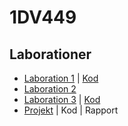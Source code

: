 # 1DV449
## Laborationer

- [Laboration 1](Laboration-1.md) | [Kod](laboration-1) 
- [Laboration 2](Laboration-2.md) 
- [Laboration 3](Laboration-3.md)  | [Kod](laboration-3) 
- [Projekt](Project-description.md) | Kod | Rapport
